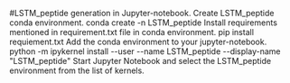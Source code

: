#LSTM_peptide generation in Jupyter-notebook.
Create LSTM_peptide conda environment.
conda create -n LSTM_peptide
Install requirements mentioned in requirement.txt file in conda environment.
pip install requiement.txt
Add the conda environment to your jupyter-notebook. 
python -m ipykernel install --user --name LSTM_peptide --display-name "LSTM_peptide"
Start Jupyter Notebook and select the LSTM_peptide environment from the list of kernels.
